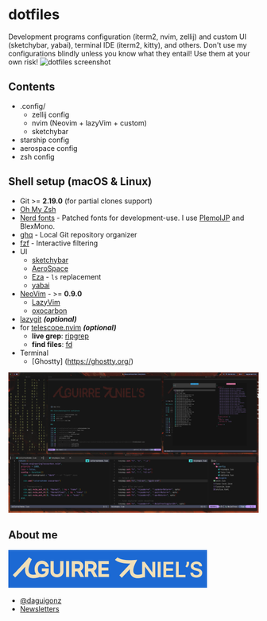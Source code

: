 # dotfiles
Development programs configuration (iterm2, nvim, zellij) and custom UI (sketchybar, yabai), terminal IDE (iterm2, kitty), and others.
Don't use my configurations blindly unless you know what they entail! Use them at your own risk!
![dotfiles screenshot](./images/screenshot-2.png)

## Contents
- .config/
    - zellij config
    - nvim (Neovim + lazyVim + custom)
    - sketchybar
- starship config
- aerospace config
- zsh config


## Shell setup (macOS & Linux)
- Git >= **2.19.0** (for partial clones support)
- [Oh My Zsh](https://ohmyz.sh/)
- [Nerd fonts](https://github.com/ryanoasis/nerd-fonts) - Patched fonts for development-use. I use [PlemolJP](https://github.com/yuru7/PlemolJP) and BlexMono.
- [ghq](https://github.com/x-motemen/ghq) - Local Git repository organizer
- [fzf](https://github.com/PatrickF1/fzf.fish) - Interactive filtering
- UI
    - [sketchybar](https://github.com/FelixKratz/SketchyBar)
    - [AeroSpace](https://nikitabobko.github.io/AeroSpace/guide)
    - [Eza](https://github.com/eza-community/eza) - `ls` replacement
     - [yabai](URL_ADDRESS.com/koekeishiya/yabai)
- [NeoVim](https://neovim.io/) - >= **0.9.0** 
    - [LazyVim](https://www.lazyvim.org/)
    - [oxocarbon](https://github.com/nyoom-engineering/oxocarbon.nvim)
- [lazygit](https://github.com/jesseduffield/lazygit) **_(optional)_**
- for [telescope.nvim](https://github.com/nvim-telescope/telescope.nvim) **_(optional)_**
  - **live grep**: [ripgrep](https://github.com/BurntSushi/ripgrep)
  - **find files**: [fd](https://github.com/sharkdp/fd)
- Terminal
    - [Ghostty] (https://ghostty.org/)

![dotfiles screenshot](./images/screenshot-1.png)


## About me
![dotfiles screenshot](https://raw.githubusercontent.com/daguigonz/resources/refs/heads/main/branding/AD.png?token=GHSAT0AAAAAADB43W6TFDWR3XKYT74M47SW2AGW4ZQ)
- [@daguigonz](https://x.com/daguigonz)
- [Newsletters](https://aguirredaniels.com/)
